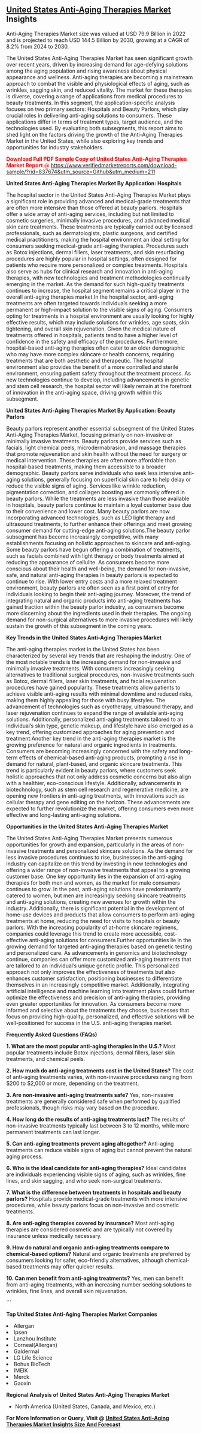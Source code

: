 <h2><a href="https://www.verifiedmarketreports.com/download-sample/?rid=837674&amp;utm_source=Github&amp;utm_medium=211" target="_blank">United States Anti-Aging Therapies Market</a> Insights</h2><p>Anti-Aging Therapies Market size was valued at USD 79.9 Billion in 2022 and is projected to reach USD 144.5 Billion by 2030, growing at a CAGR of 8.2% from 2024 to 2030.</p><p><p>The United States Anti-Aging Therapies Market has seen significant growth over recent years, driven by increasing demand for age-defying solutions among the aging population and rising awareness about physical appearance and wellness. Anti-aging therapies are becoming a mainstream approach to combat the visible and physiological effects of aging, such as wrinkles, sagging skin, and reduced vitality. The market for these therapies is diverse, covering a range of applications from medical procedures to beauty treatments. In this segment, the application-specific analysis focuses on two primary sectors: Hospitals and Beauty Parlors, which play crucial roles in delivering anti-aging solutions to consumers. These applications differ in terms of treatment types, target audience, and the technologies used. By evaluating both subsegments, this report aims to shed light on the factors driving the growth of the Anti-Aging Therapies Market in the United States, while also exploring key trends and opportunities for industry stakeholders. <p><span class=""><span style="color: #ff0000;"><strong>Download Full PDF Sample Copy of United States Anti-Aging Therapies Market Report</strong> @ </span><a href="https://www.verifiedmarketreports.com/download-sample/?rid=837674&amp;utm_source=Github&amp;utm_medium=211" target="_blank">https://www.verifiedmarketreports.com/download-sample/?rid=837674&amp;utm_source=Github&amp;utm_medium=211</a></span></p></p><p><b>United States Anti-Aging Therapies Market By Application: Hospitals</b></p><p>The hospital sector in the United States Anti-Aging Therapies Market plays a significant role in providing advanced and medical-grade treatments that are often more intensive than those offered at beauty parlors. Hospitals offer a wide array of anti-aging services, including but not limited to cosmetic surgeries, minimally invasive procedures, and advanced medical skin care treatments. These treatments are typically carried out by licensed professionals, such as dermatologists, plastic surgeons, and certified medical practitioners, making the hospital environment an ideal setting for consumers seeking medical-grade anti-aging therapies. Procedures such as Botox injections, dermal fillers, laser treatments, and skin resurfacing procedures are highly popular in hospital settings, often designed for patients who require more personalized or complex treatments. Hospitals also serve as hubs for clinical research and innovation in anti-aging therapies, with new technologies and treatment methodologies continually emerging in the market. As the demand for such high-quality treatments continues to increase, the hospital segment remains a critical player in the overall anti-aging therapies market.In the hospital sector, anti-aging treatments are often targeted towards individuals seeking a more permanent or high-impact solution to the visible signs of aging. Consumers opting for treatments in a hospital environment are usually looking for highly effective results, which may include solutions for wrinkles, age spots, skin tightening, and overall skin rejuvenation. Given the medical nature of treatments offered in hospitals, patients tend to have a higher level of confidence in the safety and efficacy of the procedures. Furthermore, hospital-based anti-aging therapies often cater to an older demographic who may have more complex skincare or health concerns, requiring treatments that are both aesthetic and therapeutic. The hospital environment also provides the benefit of a more controlled and sterile environment, ensuring patient safety throughout the treatment process. As new technologies continue to develop, including advancements in genetic and stem cell research, the hospital sector will likely remain at the forefront of innovation in the anti-aging space, driving growth within this subsegment.<p><b>United States Anti-Aging Therapies Market By Application: Beauty Parlors</b></p><p>Beauty parlors represent another essential subsegment of the United States Anti-Aging Therapies Market, focusing primarily on non-invasive or minimally invasive treatments. Beauty parlors provide services such as facials, light chemical peels, microdermabrasion, and massage therapies that promote rejuvenation and skin health without the need for surgery or medical intervention. These therapies are often more affordable than hospital-based treatments, making them accessible to a broader demographic. Beauty parlors serve individuals who seek less intensive anti-aging solutions, generally focusing on superficial skin care to help delay or reduce the visible signs of aging. Services like wrinkle reduction, pigmentation correction, and collagen boosting are commonly offered in beauty parlors. While the treatments are less invasive than those available in hospitals, beauty parlors continue to maintain a loyal customer base due to their convenience and lower cost. Many beauty parlors are now incorporating advanced technologies, such as LED light therapy and ultrasound treatments, to further enhance their offerings and meet growing consumer demand for cutting-edge anti-aging solutions.The beauty parlor subsegment has become increasingly competitive, with many establishments focusing on holistic approaches to skincare and anti-aging. Some beauty parlors have begun offering a combination of treatments, such as facials combined with light therapy or body treatments aimed at reducing the appearance of cellulite. As consumers become more conscious about their health and well-being, the demand for non-invasive, safe, and natural anti-aging therapies in beauty parlors is expected to continue to rise. With lower entry costs and a more relaxed treatment environment, beauty parlors are often seen as a first point of entry for individuals looking to begin their anti-aging journey. Moreover, the trend of integrating natural and organic products into anti-aging treatments has gained traction within the beauty parlor industry, as consumers become more discerning about the ingredients used in their therapies. The ongoing demand for non-surgical alternatives to more invasive procedures will likely sustain the growth of this subsegment in the coming years.<p><b>Key Trends in the United States Anti-Aging Therapies Market</b></p><p>The anti-aging therapies market in the United States has been characterized by several key trends that are reshaping the industry. One of the most notable trends is the increasing demand for non-invasive and minimally invasive treatments. With consumers increasingly seeking alternatives to traditional surgical procedures, non-invasive treatments such as Botox, dermal fillers, laser skin treatments, and facial rejuvenation procedures have gained popularity. These treatments allow patients to achieve visible anti-aging results with minimal downtime and reduced risks, making them highly appealing for those with busy lifestyles. The advancement of technologies such as cryotherapy, ultrasound therapy, and laser rejuvenation continues to expand the range of available anti-aging solutions. Additionally, personalized anti-aging treatments tailored to an individual’s skin type, genetic makeup, and lifestyle have also emerged as a key trend, offering customized approaches for aging prevention and treatment.Another key trend in the anti-aging therapies market is the growing preference for natural and organic ingredients in treatments. Consumers are becoming increasingly concerned with the safety and long-term effects of chemical-based anti-aging products, prompting a rise in demand for natural, plant-based, and organic skincare treatments. This trend is particularly evident in beauty parlors, where customers seek holistic approaches that not only address cosmetic concerns but also align with a healthier, eco-conscious lifestyle. Additionally, advancements in biotechnology, such as stem cell research and regenerative medicine, are opening new frontiers in anti-aging treatments, with innovations such as cellular therapy and gene editing on the horizon. These advancements are expected to further revolutionize the market, offering consumers even more effective and long-lasting anti-aging solutions.<p><b>Opportunities in the United States Anti-Aging Therapies Market</b></p><p>The United States Anti-Aging Therapies Market presents numerous opportunities for growth and expansion, particularly in the areas of non-invasive treatments and personalized skincare solutions. As the demand for less invasive procedures continues to rise, businesses in the anti-aging industry can capitalize on this trend by investing in new technologies and offering a wider range of non-invasive treatments that appeal to a growing customer base. One key opportunity lies in the expansion of anti-aging therapies for both men and women, as the market for male consumers continues to grow. In the past, anti-aging solutions have predominantly catered to women, but men are increasingly seeking skincare treatments and anti-aging solutions, creating new avenues for growth within the industry. Additionally, there is significant potential in the development of home-use devices and products that allow consumers to perform anti-aging treatments at home, reducing the need for visits to hospitals or beauty parlors. With the increasing popularity of at-home skincare regimens, companies could leverage this trend to create more accessible, cost-effective anti-aging solutions for consumers.Further opportunities lie in the growing demand for targeted anti-aging therapies based on genetic testing and personalized care. As advancements in genomics and biotechnology continue, companies can offer more customized anti-aging treatments that are tailored to an individual’s unique genetic profile. This personalized approach not only improves the effectiveness of treatments but also enhances customer satisfaction, positioning businesses to differentiate themselves in an increasingly competitive market. Additionally, integrating artificial intelligence and machine learning into treatment plans could further optimize the effectiveness and precision of anti-aging therapies, providing even greater opportunities for innovation. As consumers become more informed and selective about the treatments they choose, businesses that focus on providing high-quality, personalized, and effective solutions will be well-positioned for success in the U.S. anti-aging therapies market.<p><b>Frequently Asked Questions (FAQs)</b></p><p><b>1. What are the most popular anti-aging therapies in the U.S.?</b> Most popular treatments include Botox injections, dermal fillers, laser skin treatments, and chemical peels.</p><p><b>2. How much do anti-aging treatments cost in the United States?</b> The cost of anti-aging treatments varies, with non-invasive procedures ranging from $200 to $2,000 or more, depending on the treatment.</p><p><b>3. Are non-invasive anti-aging treatments safe?</b> Yes, non-invasive treatments are generally considered safe when performed by qualified professionals, though risks may vary based on the procedure.</p><p><b>4. How long do the results of anti-aging treatments last?</b> The results of non-invasive treatments typically last between 3 to 12 months, while more permanent treatments can last longer.</p><p><b>5. Can anti-aging treatments prevent aging altogether?</b> Anti-aging treatments can reduce visible signs of aging but cannot prevent the natural aging process.</p><p><b>6. Who is the ideal candidate for anti-aging therapies?</b> Ideal candidates are individuals experiencing visible signs of aging, such as wrinkles, fine lines, and skin sagging, and who seek non-surgical treatments.</p><p><b>7. What is the difference between treatments in hospitals and beauty parlors?</b> Hospitals provide medical-grade treatments with more intensive procedures, while beauty parlors focus on non-invasive and cosmetic treatments.</p><p><b>8. Are anti-aging therapies covered by insurance?</b> Most anti-aging therapies are considered cosmetic and are typically not covered by insurance unless medically necessary.</p><p><b>9. How do natural and organic anti-aging treatments compare to chemical-based options?</b> Natural and organic treatments are preferred by consumers looking for safer, eco-friendly alternatives, although chemical-based treatments may offer quicker results.</p><p><b>10. Can men benefit from anti-aging treatments?</b> Yes, men can benefit from anti-aging treatments, with an increasing number seeking solutions to wrinkles, fine lines, and overall skin rejuvenation.</p>```</p><p><strong>Top United States Anti-Aging Therapies Market Companies</strong></p><div data-test-id=""><p><li>Allergan</li><li> Ipsen</li><li> Lanzhou Institute</li><li> Corneal(Allergan)</li><li> Galdermal</li><li> LG Life Science</li><li> Bohus BioTech</li><li> IMEIK</li><li> Merck</li><li> Gaoxin</li></p><div><strong>Regional Analysis of&nbsp;United States Anti-Aging Therapies Market</strong></div><ul><li dir="ltr"><p dir="ltr">North America&nbsp;(United States, Canada, and Mexico, etc.)</p></li></ul><p><strong>For More Information or Query, Visit @&nbsp;</strong><strong><a href="https://www.verifiedmarketreports.com/product/anti-aging-therapies-market/?utm_source=Github&amp;utm_medium=211" target="_blank">United States Anti-Aging Therapies Market Insights Size And Forecast</a></strong></p></div>
